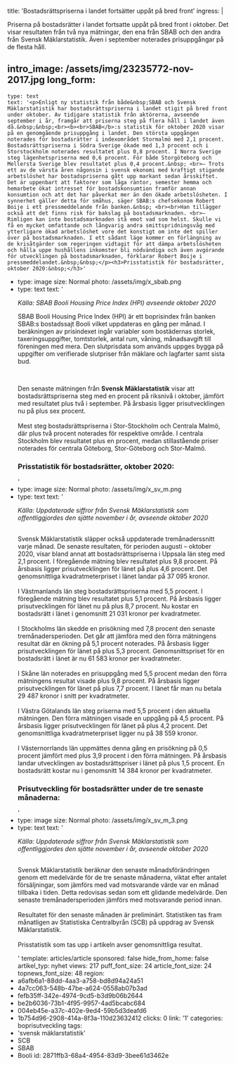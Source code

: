 title: 'Bostadsrättspriserna i landet fortsätter uppåt på bred front'
ingress: |
  <p>Priserna på bostadsrätter i landet fortsatte uppåt på bred front i oktober. Det visar resultaten från två nya mätningar, den ena från SBAB och den andra från Svensk Mäklarstatistik. Även i september noterades prisuppgångar på de flesta håll.
  </p>
  
intro_image: /assets/img/23235772-nov-2017.jpg
long_form:
  -
    type: text
    text: '<p>Enligt ny statistik från både&nbsp;SBAB och Svensk Mäklarstatistik har bostadsrättspriserna i landet stigit på bred front under oktober. Av tidigare statistik från aktörerna, avseende september i år, framgår att priserna steg på flera håll i landet även då.&nbsp;&nbsp;<br><b><br>SBAB</b>:s statistik för oktober 2020 visar på en genomgående prisuppgång i landet. Den största uppgången noterades för bostadsrätter i indexområdet Stormalmö med 2,1 procent. Bostadsrättspriserna i Södra Sverige ökade med 1,3 procent och i Storstockholm noterades resultatet plus 0,8 procent. I Norra Sverige steg lägenhetspriserna med 0,6 procent. För både Storgöteborg och Mellersta Sverige blev resultatet plus 0,4 procent.&nbsp; <br>– Trots ett av de värsta åren någonsin i svensk ekonomi med kraftigt stigande arbetslöshet har bostadspriserna gått upp markant sedan årsskiftet. Det är uppenbart att faktorer som låga räntor, semester hemma och hemarbete ökat intresset för bostadskonsumtion framför annan konsumtion och att det har påverkat mer än den ökade arbetslösheten. I synnerhet gäller detta för småhus, säger SBAB:s chefsekonom Robert Boije i ett pressmeddelande från banken.&nbsp; <br><br>Han tillägger också att det finns risk för bakslag på bostadsmarknaden. <br>– Rimligen kan inte bostadsmarknaden stå emot vad som helst. Skulle vi få en mycket omfattande och långvarig andra smittspridningsvåg med ytterligare ökad arbetslöshet vore det konstigt om inte det spiller över på bostadsmarknaden. I ett sådant läge kommer en förlängning av de krisåtgärder som regeringen vidtagit för att dämpa arbetslösheten och hålla uppe hushållens inkomster bli nödvändiga och även avgörande för utvecklingen på bostadsmarknaden, förklarar Robert Boije i pressmeddelandet.&nbsp;&nbsp;</p><h3>Prisstatistik för bostadsrätter, oktober 2020:&nbsp;</h3>'
  -
    type: image
    size: Normal
    photo: /assets/img/x_sbab.png
  -
    type: text
    text: '<p><i>Källa: SBAB&nbsp;Booli&nbsp;Housing&nbsp;Price Index (HPI) avseende oktober 2020</i></p><p>SBAB Booli Housing Price Index (HPI) är ett boprisindex från banken SBAB:s bostadssajt Booli vilket uppdateras en gång per månad. I beräkningen av prisindexet ingår variabler som bostädernas storlek, taxeringsuppgifter, tomtstorlek, antal rum, våning, månadsavgift till föreningen med mera. Den slutprisdata som används uppges bygga på uppgifter om verifierade slutpriser från mäklare och lagfarter samt sista bud.</p><p><br></p><p>Den senaste mätningen från <b>Svensk Mäklarstatistik</b> visar att bostadsrättspriserna steg med en procent på riksnivå i oktober, jämfört med resultatet plus två i september. På årsbasis ligger prisutvecklingen nu på plus sex procent.&nbsp;<br><br>Mest steg bostadsrättspriserna i Stor-Stockholm och Centrala Malmö, där plus två procent noterades för respektive område. I centrala Stockholm blev resultatet plus en procent, medan stillastående priser noterades för centrala Göteborg, Stor-Göteborg och Stor-Malmö.&nbsp;</p><h3>Prisstatistik för bostadsrätter, oktober 2020:&nbsp; &nbsp;</h3>'
  -
    type: image
    size: Normal
    photo: /assets/img/x_sv_m.png
  -
    type: text
    text: '<p><i>Källa: Uppdaterade siffror från Svensk Mäklarstatistik som offentliggjordes den sjätte november i år, avseende oktober 2020&nbsp;</i></p><p><br>Svensk Mäklarstatistik släpper också uppdaterade tremånaderssnitt varje månad. De senaste resultaten, för perioden augusti – oktober 2020, visar bland annat att bostadsrättspriserna i Uppsala län steg med 2,1 procent. I föregående mätning blev resultatet plus 9,8 procent. På årsbasis ligger prisutvecklingen för länet på plus 4,6 procent. Det genomsnittliga kvadratmeterpriset i länet landar på 37 095 kronor.<br><br>I Västmanlands län steg bostadsrättspriserna med 5,5 procent. I föregående mätning blev resultatet plus 5,1 procent. På årsbasis ligger prisutvecklingen för länet nu på plus 8,7 procent. Nu kostar en bostadsrätt i länet i genomsnitt 21 031 kronor per kvadratmeter. <br><br>I Stockholms län skedde en prisökning med 7,8 procent den senaste tremånadersperioden. Det går att jämföra med den förra mätningens resultat där en ökning på 5,1 procent noterades. På årsbasis ligger prisutvecklingen för länet på plus 5,3 procent. Genomsnittspriset för en bostadsrätt i länet är nu 61 583 kronor per kvadratmeter. <br><br>I Skåne län noterades en prisuppgång med 5,5 procent medan den förra mätningens resultat visade plus 9,8 procent. På årsbasis ligger prisutvecklingen för länet på plus 7,7 procent. I länet får man nu betala 29 487 kronor i snitt per kvadratmeter.<br><br>I Västra Götalands län steg priserna med 5,5 procent i den aktuella mätningen. Den förra mätningen visade en uppgång på 4,5 procent. På årsbasis ligger prisutvecklingen för länet på plus 4,2 procent. Det genomsnittliga kvadratmeterpriset ligger nu på 38 559 kronor. <br><br>I Västernorrlands län uppmättes denna gång en prisökning på 0,5 procent jämfört med plus 3,9 procent i den förra mätningen. På årsbasis landar utvecklingen av bostadsrättspriser i länet på plus 1,5 procent. En bostadsrätt kostar nu i genomsnitt 14 384 kronor per kvadratmeter.&nbsp;</p><h3>Prisutveckling för bostadsrätter under de tre senaste månaderna:&nbsp;&nbsp;</h3>'
  -
    type: image
    size: Normal
    photo: /assets/img/x_sv_m_3.png
  -
    type: text
    text: '<p><i>Källa: Uppdaterade siffror från Svensk Mäklarstatistik som offentliggjordes den sjätte november i år, avseende oktober 2020&nbsp;</i></p><p><br>Svensk Mäklarstatistik beräknar den senaste månadsförändringen genom ett medelvärde för de tre senaste månaderna, viktat efter antalet försäljningar, som jämförs med vad motsvarande värde var en månad tillbaka i tiden. Detta redovisas sedan som ett glidande medelvärde. Den senaste tremånadersperioden jämförs med motsvarande period innan.<br><br>Resultatet för den senaste månaden är preliminärt. Statistiken tas fram månatligen av Statistiska Centralbyrån (SCB) på uppdrag av Svensk Mäklarstatistik.&nbsp;<br><br>Prisstatistik som tas upp i artikeln avser genomsnittliga resultat.&nbsp;</p>'
template: articles/article
sponsored: false
hide_from_home: false
artikel_typ: nyhet
views: 217
puff_font_size: 24
article_font_size: 24
topnews_font_size: 48
region:
  - a6afb6a1-88dd-4aa3-a758-bd8d94a24a51
  - 4a7cc063-548b-47be-a624-0558ab07b3ad
  - fefb35ff-342e-4974-9cd5-b3d9b06b2644
  - be2b6036-73b1-4f95-9957-4ad5bcabc684
  - 004eb45e-a37c-402e-9ed4-59b5d3deafd6
  - 1b754d96-2908-414a-8f3a-110d23632412
clicks: 0
link: '1'
categories: boprisutveckling
tags:
  - 'svensk mäklarstatistik'
  - SCB
  - SBAB
  - Booli
id: 2871ffb3-68a4-4954-83d9-3bee61d3462e
